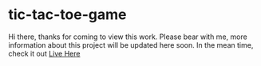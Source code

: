 # tic-tac-toe-game
Hi there, thanks for coming to view this work.
Please bear with me, more information about this project will be updated here soon.
In the mean time, check it out [Live Here](https://my-tictac-toe.netlify.app/)
